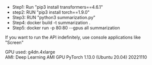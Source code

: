 - Step1: Run "pip3 install transformers==4.6.1"
- step2: RUN "pip3 install torch==1.9.0"
- Step3: RUN "python3 summarization.py"
- Step4: docker build -t summarization .
- Step5: docker run -p 80:80 --gpus all summarization



If you want to run the API indefinitely, use console applications like "Screen" 

GPU used: g4dn.4xlarge
<br>
AMI: Deep Learning AMI GPU PyTorch 1.13.0 (Ubuntu 20.04) 20221110
